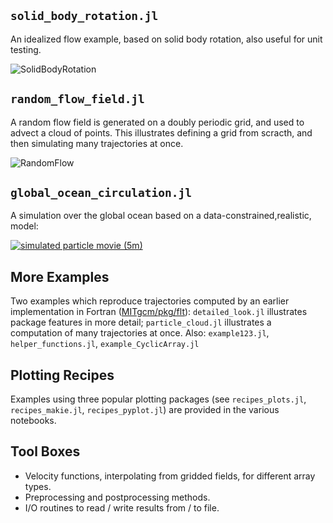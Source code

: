 ## `solid_body_rotation.jl`

An idealized flow example, based on solid body rotation, also useful for unit testing.

![SolidBodyRotation](https://github.com/JuliaClimate/IndividualDisplacements.jl/raw/master/examples/figs/SolidBodyRotation.gif)

## `random_flow_field.jl`

A random flow field is generated on a doubly periodic grid, and used to advect a cloud of points. This illustrates defining a grid from scracth, and then simulating many trajectories at once.

![RandomFlow](https://github.com/JuliaClimate/IndividualDisplacements.jl/raw/master/examples/figs/RandomFlow.gif)

## `global_ocean_circulation.jl`

A simulation over the global ocean based on a data-constrained,realistic, model:

[![simulated particle movie (5m)](https://user-images.githubusercontent.com/20276764/84766999-b801ad80-af9f-11ea-922a-610ad8a257dc.png)](https://youtu.be/W5DNqJG9jt0)

## More Examples

Two examples which reproduce trajectories computed by an earlier implementation in Fortran ([MITgcm/pkg/flt](https://mitgcm.readthedocs.io/en/latest/outp_pkgs/outp_pkgs.html#)): `detailed_look.jl` illustrates package features in more detail; `particle_cloud.jl` illustrates a computation of many trajectories at once. Also: `example123.jl`, `helper_functions.jl`, `example_CyclicArray.jl`

## Plotting Recipes 

Examples using three popular plotting packages (see `recipes_plots.jl`, `recipes_makie.jl`, `recipes_pyplot.jl`) are provided in the various notebooks.

## Tool Boxes

- Velocity functions, interpolating from gridded fields, for different array types.
- Preprocessing and postprocessing methods.
- I/O routines to read / write results from / to file.
